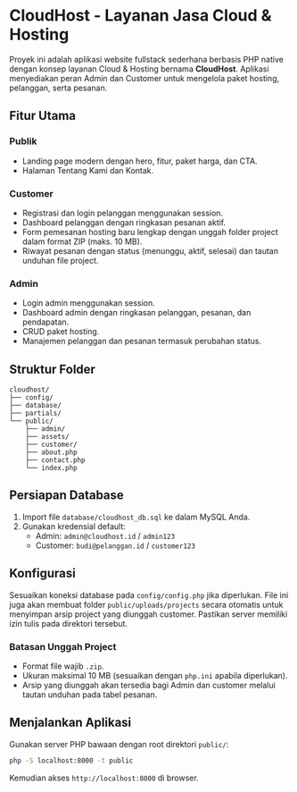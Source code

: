 # CloudHost - Layanan Jasa Cloud & Hosting

Proyek ini adalah aplikasi website fullstack sederhana berbasis PHP native dengan konsep layanan Cloud & Hosting bernama **CloudHost**. Aplikasi menyediakan peran Admin dan Customer untuk mengelola paket hosting, pelanggan, serta pesanan.

## Fitur Utama

### Publik
- Landing page modern dengan hero, fitur, paket harga, dan CTA.
- Halaman Tentang Kami dan Kontak.

### Customer
- Registrasi dan login pelanggan menggunakan session.
- Dashboard pelanggan dengan ringkasan pesanan aktif.
- Form pemesanan hosting baru lengkap dengan unggah folder project dalam format ZIP (maks. 10 MB).
- Riwayat pesanan dengan status (menunggu, aktif, selesai) dan tautan unduhan file project.

### Admin
- Login admin menggunakan session.
- Dashboard admin dengan ringkasan pelanggan, pesanan, dan pendapatan.
- CRUD paket hosting.
- Manajemen pelanggan dan pesanan termasuk perubahan status.

## Struktur Folder
```
cloudhost/
├── config/
├── database/
├── partials/
└── public/
    ├── admin/
    ├── assets/
    ├── customer/
    ├── about.php
    ├── contact.php
    └── index.php
```

## Persiapan Database
1. Import file `database/cloudhost_db.sql` ke dalam MySQL Anda.
2. Gunakan kredensial default:
   - Admin: `admin@cloudhost.id` / `admin123`
   - Customer: `budi@pelanggan.id` / `customer123`

## Konfigurasi
Sesuaikan koneksi database pada `config/config.php` jika diperlukan. File ini juga akan membuat folder `public/uploads/projects` secara otomatis untuk menyimpan arsip project yang diunggah customer. Pastikan server memiliki izin tulis pada direktori tersebut.

### Batasan Unggah Project
- Format file wajib `.zip`.
- Ukuran maksimal 10 MB (sesuaikan dengan `php.ini` apabila diperlukan).
- Arsip yang diunggah akan tersedia bagi Admin dan customer melalui tautan unduhan pada tabel pesanan.

## Menjalankan Aplikasi
Gunakan server PHP bawaan dengan root direktori `public/`:
```bash
php -S localhost:8000 -t public
```

Kemudian akses `http://localhost:8000` di browser.
